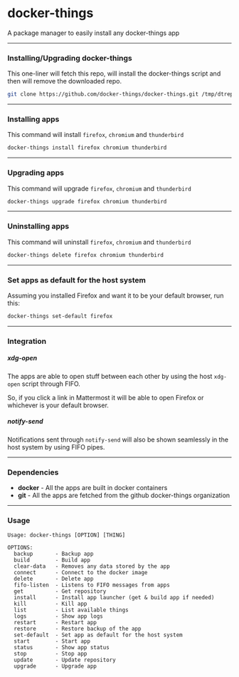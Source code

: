 # docker-things

A package manager to easily install any docker-things app

--------------------------------------------------------------------------------

### Installing/Upgrading docker-things

This one-liner will fetch this repo, will install the docker-things script and then will remove the downloaded repo.

```sh
git clone https://github.com/docker-things/docker-things.git /tmp/dtrepo && bash /tmp/dtrepo/docker-things.sh self-install && rm -rf /tmp/dtrepo
```

--------------------------------------------------------------------------------

### Installing apps

This command will install `firefox`, `chromium` and `thunderbird`

```sh
docker-things install firefox chromium thunderbird
```

--------------------------------------------------------------------------------

### Upgrading apps

This command will upgrade `firefox`, `chromium` and `thunderbird`

```sh
docker-things upgrade firefox chromium thunderbird
```

--------------------------------------------------------------------------------

### Uninstalling apps

This command will uninstall `firefox`, `chromium` and `thunderbird`

```sh
docker-things delete firefox chromium thunderbird
```

--------------------------------------------------------------------------------

### Set apps as default for the host system

Assuming you installed Firefox and want it to be your default browser, run this:

```sh
docker-things set-default firefox
```

--------------------------------------------------------------------------------

### Integration

##### xdg-open

The apps are able to open stuff between each other by using the host `xdg-open` script through FIFO.

So, if you click a link in Mattermost it will be able to open Firefox or whichever is your default browser.

##### notify-send

Notifications sent through `notify-send` will also be shown seamlessly in the host system by using FIFO pipes.

--------------------------------------------------------------------------------

### Dependencies

 - **docker** - All the apps are built in docker containers
 - **git**    - All the apps are fetched from the github docker-things organization

--------------------------------------------------------------------------------

### Usage

```
Usage: docker-things [OPTION] [THING]

OPTIONS:
  backup       - Backup app
  build        - Build app
  clear-data   - Removes any data stored by the app
  connect      - Connect to the docker image
  delete       - Delete app
  fifo-listen  - Listens to FIFO messages from apps
  get          - Get repository
  install      - Install app launcher (get & build app if needed)
  kill         - Kill app
  list         - List available things
  logs         - Show app logs
  restart      - Restart app
  restore      - Restore backup of the app
  set-default  - Set app as default for the host system
  start        - Start app
  status       - Show app status
  stop         - Stop app
  update       - Update repository
  upgrade      - Upgrade app
```
